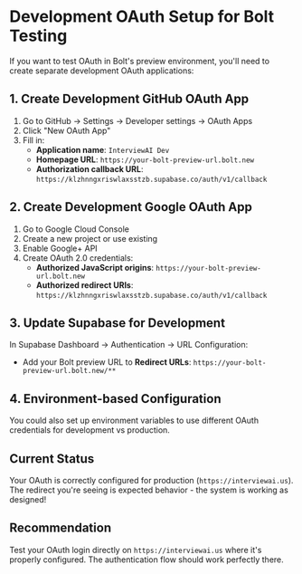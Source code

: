 # Development OAuth Setup for Bolt Testing

If you want to test OAuth in Bolt's preview environment, you'll need to create separate development OAuth applications:

## 1. Create Development GitHub OAuth App
1. Go to GitHub → Settings → Developer settings → OAuth Apps
2. Click "New OAuth App"
3. Fill in:
   - **Application name**: `InterviewAI Dev`
   - **Homepage URL**: `https://your-bolt-preview-url.bolt.new`
   - **Authorization callback URL**: `https://klzhnngxriswlaxsstzb.supabase.co/auth/v1/callback`

## 2. Create Development Google OAuth App
1. Go to Google Cloud Console
2. Create a new project or use existing
3. Enable Google+ API
4. Create OAuth 2.0 credentials:
   - **Authorized JavaScript origins**: `https://your-bolt-preview-url.bolt.new`
   - **Authorized redirect URIs**: `https://klzhnngxriswlaxsstzb.supabase.co/auth/v1/callback`

## 3. Update Supabase for Development
In Supabase Dashboard → Authentication → URL Configuration:
- Add your Bolt preview URL to **Redirect URLs**: `https://your-bolt-preview-url.bolt.new/**`

## 4. Environment-based Configuration
You could also set up environment variables to use different OAuth credentials for development vs production.

## Current Status
Your OAuth is correctly configured for production (`https://interviewai.us`). The redirect you're seeing is expected behavior - the system is working as designed!

## Recommendation
Test your OAuth login directly on `https://interviewai.us` where it's properly configured. The authentication flow should work perfectly there.
